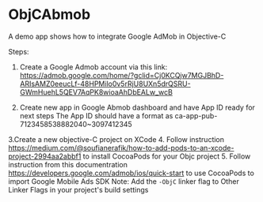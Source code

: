 # ObjCAbmob
A demo app shows how to integrate Google AdMob in Objective-C 

Steps: 
1. Create a Google Admob account via this link: https://admob.google.com/home/?gclid=Cj0KCQjw7MGJBhD-ARIsAMZ0eeucLf-48HPMilo0v5rRjU8UXn5drQSRU-GWmHuehL5QEV7AqPK8wioaAhDbEALw_wcB

2. Create new app in Google Abmob dashboard and have App ID ready for next steps
The App ID should have a format  as ca-app-pub-7123458538882040~3097412345

3.Create a new objective-C project on XCode
4. Follow instruction https://medium.com/@soufianerafik/how-to-add-pods-to-an-xcode-project-2994aa2abbf1 to install CocoaPods for your Objc project
5. Follow instruction from this documentration https://developers.google.com/admob/ios/quick-start to use CocoaPods to import Google Mobile Ads SDK
Note: Add the `-ObjC` linker flag to Other Linker Flags in your project's build settings


